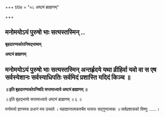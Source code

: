 +++
title = "०८ अष्टमं ब्राह्मणम्"

+++


## मनोमयोऽयं पुरुषो भाः सत्यस्तस्मिन् ..

**बृहदारण्यकोपनिषद्भाष्यम्**

**अष्टमं ब्राह्मणम्**

## मनोमयोऽयं पुरुषो भाः सत्यस्तस्मिन् अन्तर्हृदये यथा व्रीहिर्वा यवो वा स एष सर्वस्येशानः सर्वस्याधिपतिः सर्वमिदं प्रशास्ति यदिदं किञ्च ॥

**॥ इति बृहदारण्यकोपनिषदि सप्तमाध्याये अष्टमं ब्राह्मणम् ॥**

॥ इति बृहद्भाष्ये सप्तमाध्याये अष्टमं ब्राह्मणम् ॥ ६ ॥

मनोमयो ज्ञानमयः प्रधानं मय उच्यते । महाज्ञानात्मकश्चैव भारूपः सद्गुणात्मकः ॥ सर्वप्रशासको विष्णुः ......।

